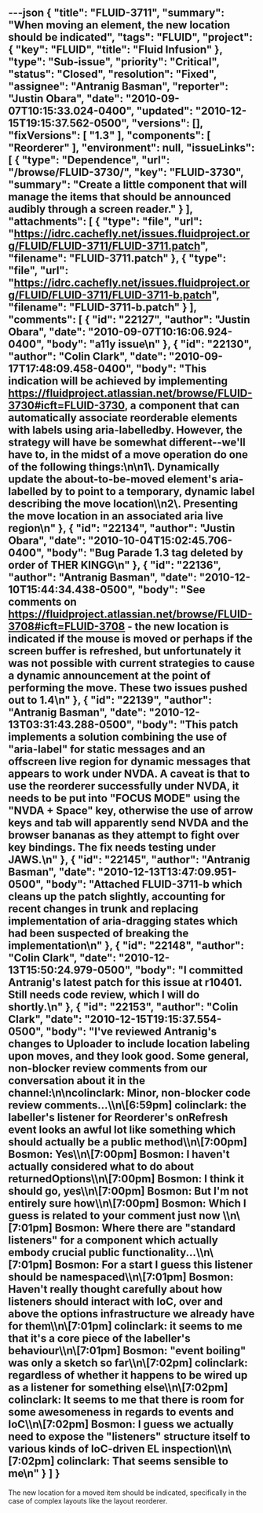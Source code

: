 ---json
{
  "title": "FLUID-3711",
  "summary": "When moving an element, the new location should be indicated",
  "tags": "FLUID",
  "project": {
    "key": "FLUID",
    "title": "Fluid Infusion"
  },
  "type": "Sub-issue",
  "priority": "Critical",
  "status": "Closed",
  "resolution": "Fixed",
  "assignee": "Antranig Basman",
  "reporter": "Justin Obara",
  "date": "2010-09-07T10:15:33.024-0400",
  "updated": "2010-12-15T19:15:37.562-0500",
  "versions": [],
  "fixVersions": [
    "1.3"
  ],
  "components": [
    "Reorderer"
  ],
  "environment": null,
  "issueLinks": [
    {
      "type": "Dependence",
      "url": "/browse/FLUID-3730/",
      "key": "FLUID-3730",
      "summary": "Create a little component that will manage the items that should be announced audibly through a screen reader."
    }
  ],
  "attachments": [
    {
      "type": "file",
      "url": "https://idrc.cachefly.net/issues.fluidproject.org/FLUID/FLUID-3711/FLUID-3711.patch",
      "filename": "FLUID-3711.patch"
    },
    {
      "type": "file",
      "url": "https://idrc.cachefly.net/issues.fluidproject.org/FLUID/FLUID-3711/FLUID-3711-b.patch",
      "filename": "FLUID-3711-b.patch"
    }
  ],
  "comments": [
    {
      "id": "22127",
      "author": "Justin Obara",
      "date": "2010-09-07T10:16:06.924-0400",
      "body": "a11y issue\n"
    },
    {
      "id": "22130",
      "author": "Colin Clark",
      "date": "2010-09-17T17:48:09.458-0400",
      "body": "This indication will be achieved by implementing <https://fluidproject.atlassian.net/browse/FLUID-3730#icft=FLUID-3730>, a component that can automatically associate reorderable elements with labels using aria-labelledby. However, the strategy will have be somewhat different--we'll have to, in the midst of a move operation do one of the following things:\n\n1\\. Dynamically update the about-to-be-moved element's aria-labelled by to point to a temporary, dynamic label describing the move location\\\n2\\. Presenting the move location in an associated aria live region\n"
    },
    {
      "id": "22134",
      "author": "Justin Obara",
      "date": "2010-10-04T15:02:45.706-0400",
      "body": "Bug Parade 1.3 tag deleted by order of THER KINGG\n"
    },
    {
      "id": "22136",
      "author": "Antranig Basman",
      "date": "2010-12-10T15:44:34.438-0500",
      "body": "See comments on <https://fluidproject.atlassian.net/browse/FLUID-3708#icft=FLUID-3708> - the new location is indicated if the mouse is moved or perhaps if the screen buffer is refreshed, but unfortunately it was not possible with current strategies to cause a dynamic announcement at the point of performing the move. These two issues pushed out to 1.4\n"
    },
    {
      "id": "22139",
      "author": "Antranig Basman",
      "date": "2010-12-13T03:31:43.288-0500",
      "body": "This patch implements a solution combining the use of \"aria-label\" for static messages and an offscreen live region for dynamic messages that appears to work under NVDA. A caveat is that to use the reorderer successfully under NVDA, it needs to be put into \"FOCUS MODE\" using the \"NVDA + Space\" key, otherwise the use of arrow keys and tab will apparently send NVDA and the browser bananas as they attempt to fight over key bindings. The fix needs testing under JAWS.\n"
    },
    {
      "id": "22145",
      "author": "Antranig Basman",
      "date": "2010-12-13T13:47:09.951-0500",
      "body": "Attached FLUID-3711-b which cleans up the patch slightly, accounting for recent changes in trunk and replacing implementation of aria-dragging states which had been suspected of breaking the implementation\n"
    },
    {
      "id": "22148",
      "author": "Colin Clark",
      "date": "2010-12-13T15:50:24.979-0500",
      "body": "I committed Antranig's latest patch for this issue at r10401. Still needs code review, which I will do shortly.\n"
    },
    {
      "id": "22153",
      "author": "Colin Clark",
      "date": "2010-12-15T19:15:37.554-0500",
      "body": "I've reviewed Antranig's changes to Uploader to include location labeling upon moves, and they look good.  Some general, non-blocker review comments from our conversation about it in the channel:\n\ncolinclark: Minor, non-blocker code review comments...\\\n\\[6:59pm] colinclark: the labeller's listener for Reorderer's onRefresh event looks an awful lot like something which should actually be a public method\\\n\\[7:00pm] Bosmon: Yes\\\n\\[7:00pm] Bosmon: I haven't actually considered what to do about returnedOptions\\\n\\[7:00pm] Bosmon: I think it should go, yes\\\n\\[7:00pm] Bosmon: But I'm not entirely sure **how**\\\n\\[7:00pm] Bosmon: Which I guess is related to your comment just now \\\n\\[7:01pm] Bosmon: Where there are \"standard listeners\" for a component which actually embody crucial public functionality...\\\n\\[7:01pm] Bosmon: For a start I guess this listener should be namespaced\\\n\\[7:01pm] Bosmon: Haven't really thought carefully about how listeners should interact with IoC, over and above the options infrastructure we already have for them\\\n\\[7:01pm] colinclark: it seems to me that it's a core piece of the labeller's behaviour\\\n\\[7:01pm] Bosmon: \"event boiling\" was only a sketch so far\\\n\\[7:02pm] colinclark: regardless of whether it happens to be wired up as a listener for something else\\\n\\[7:02pm] colinclark: It seems to me that there is room for some awesomeness in regards to events and IoC\\\n\\[7:02pm] Bosmon: I guess we actually need to expose the \"listeners\" structure itself to various kinds of IoC-driven EL inspection\\\n\\[7:02pm] colinclark: That seems sensible to me\n"
    }
  ]
}
---
The new location for a moved item should be indicated, specifically in the case of complex layouts like the layout reorderer.

        